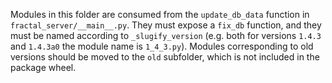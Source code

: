 Modules in this folder are consumed from the `update_db_data` function in
`fractal_server/__main__.py`. They must expose a `fix_db` function, and they
must be named according to `_slugify_version` (e.g. both for versions `1.4.3`
and `1.4.3a0` the module name is  `1_4_3.py`).
Modules corresponding to old versions should be moved to the `old` subfolder,
which is not included in the package wheel.
